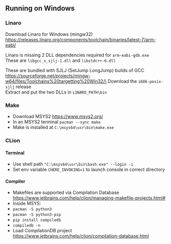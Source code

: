 ## Running on Windows

### Linaro

Download Linaro for Windows (mingw32)\
https://releases.linaro.org/components/toolchain/binaries/latest-7/arm-eabi/

Linaro is missing 2 DLL dependencies required for `arm-eabi-gdb.exe`\
These are `libgcc_s_sjlj-1.dll` and `libstdc++-6.dll`

These are bundled with SJLJ (SetJump LongJump) builds of GCC\
https://sourceforge.net/projects/mingw-w64/files/Toolchains%20targetting%20Win32/\
Download the `i686-posix-sjlj` release\
Extract and put the two DLLs in `LINARO_PATH\bin`

### Make

- Download MSYS2 https://www.msys2.org/
- In an MSYS2 terminal `pacman --sync make`
- Make is installed at `C:\msys64\usr\bin\make.exe`

### CLion 

#### Terminal
- Use shell path `"C:\msys64\usr\bin\bash.exe" --login -i`
- Set env variable `CHERE_INVOKING=1` to launch console in correct directory

#### Compiler

- Makefiles are supported via Compilation Database
https://www.jetbrains.com/help/clion/managing-makefile-projects.html#
- Inside MSYS:
- `pacman -S python3`
- `pacman -S python3-pip`
- `pip install compiledb`
- `compiledb -n`
- Load CompilationDB project https://www.jetbrains.com/help/clion/compilation-database.html


